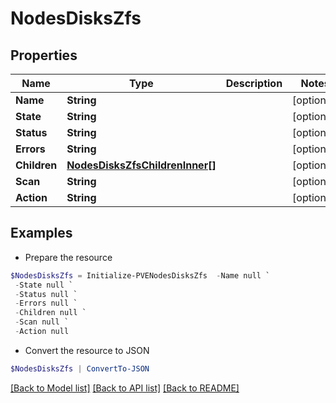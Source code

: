 # NodesDisksZfs
## Properties

Name | Type | Description | Notes
------------ | ------------- | ------------- | -------------
**Name** | **String** |  | [optional] 
**State** | **String** |  | [optional] 
**Status** | **String** |  | [optional] 
**Errors** | **String** |  | [optional] 
**Children** | [**NodesDisksZfsChildrenInner[]**](NodesDisksZfsChildrenInner.md) |  | [optional] 
**Scan** | **String** |  | [optional] 
**Action** | **String** |  | [optional] 

## Examples

- Prepare the resource
```powershell
$NodesDisksZfs = Initialize-PVENodesDisksZfs  -Name null `
 -State null `
 -Status null `
 -Errors null `
 -Children null `
 -Scan null `
 -Action null
```

- Convert the resource to JSON
```powershell
$NodesDisksZfs | ConvertTo-JSON
```

[[Back to Model list]](../README.md#documentation-for-models) [[Back to API list]](../README.md#documentation-for-api-endpoints) [[Back to README]](../README.md)

